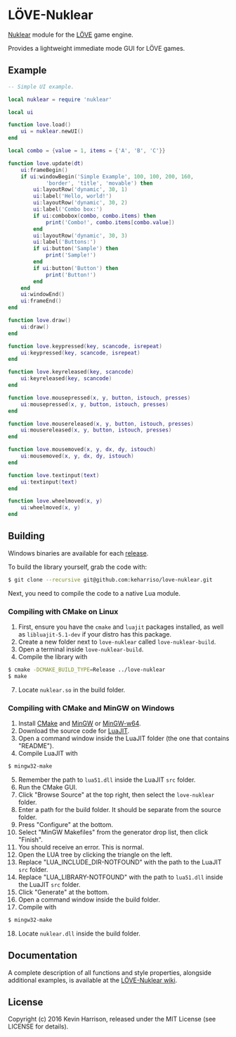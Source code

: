# LÖVE-Nuklear

[Nuklear](https://github.com/vurtun/nuklear) module for the [LÖVE](https://love2d.org/) game engine.

Provides a lightweight immediate mode GUI for LÖVE games.

## Example
```lua
-- Simple UI example.

local nuklear = require 'nuklear'

local ui

function love.load()
	ui = nuklear.newUI()
end

local combo = {value = 1, items = {'A', 'B', 'C'}}

function love.update(dt)
	ui:frameBegin()
	if ui:windowBegin('Simple Example', 100, 100, 200, 160,
			'border', 'title', 'movable') then
		ui:layoutRow('dynamic', 30, 1)
		ui:label('Hello, world!')
		ui:layoutRow('dynamic', 30, 2)
		ui:label('Combo box:')
		if ui:combobox(combo, combo.items) then
			print('Combo!', combo.items[combo.value])
		end
		ui:layoutRow('dynamic', 30, 3)
		ui:label('Buttons:')
		if ui:button('Sample') then
			print('Sample!')
		end
		if ui:button('Button') then
			print('Button!')
		end
	end
	ui:windowEnd()
	ui:frameEnd()
end

function love.draw()
	ui:draw()
end

function love.keypressed(key, scancode, isrepeat)
	ui:keypressed(key, scancode, isrepeat)
end

function love.keyreleased(key, scancode)
	ui:keyreleased(key, scancode)
end

function love.mousepressed(x, y, button, istouch, presses)
	ui:mousepressed(x, y, button, istouch, presses)
end

function love.mousereleased(x, y, button, istouch, presses)
	ui:mousereleased(x, y, button, istouch, presses)
end

function love.mousemoved(x, y, dx, dy, istouch)
	ui:mousemoved(x, y, dx, dy, istouch)
end

function love.textinput(text)
	ui:textinput(text)
end

function love.wheelmoved(x, y)
	ui:wheelmoved(x, y)
end
```

## Building

Windows binaries are available for each [release](https://github.com/keharriso/love-nuklear/releases).

To build the library yourself, grab the code with:
```sh
$ git clone --recursive git@github.com:keharriso/love-nuklear.git
```

Next, you need to compile the code to a native Lua module.

### Compiling with CMake on Linux

1. First, ensure you have the `cmake` and `luajit` packages installed, as well as `libluajit-5.1-dev` if your distro has this package.
2. Create a new folder next to `love-nuklear` called `love-nuklear-build`.
3. Open a terminal inside `love-nuklear-build`.
4. Compile the library with
```sh
$ cmake -DCMAKE_BUILD_TYPE=Release ../love-nuklear
$ make
```
7. Locate `nuklear.so` in the build folder.

### Compiling with CMake and MinGW on Windows

1. Install [CMake](https://cmake.org/download/) and [MinGW](http://mingw.org/) or [MinGW-w64](https://mingw-w64.org/doku.php).
2. Download the source code for [LuaJIT](http://luajit.org/download.html).
3. Open a command window inside the LuaJIT folder (the one that contains "README").
4. Compile LuaJIT with
```sh
$ mingw32-make
```
5. Remember the path to `lua51.dll` inside the LuaJIT `src` folder.
6. Run the CMake GUI.
7. Click "Browse Source" at the top right, then select the `love-nuklear` folder.
8. Enter a path for the build folder. It should be separate from the source folder.
9. Press "Configure" at the bottom.
10. Select "MinGW Makefiles" from the generator drop list, then click "Finish".
11. You should receive an error. This is normal.
12. Open the LUA tree by clicking the triangle on the left.
13. Replace "LUA_INCLUDE_DIR-NOTFOUND" with the path to the LuaJIT `src` folder.
14. Replace "LUA_LIBRARY-NOTFOUND" with the path to `lua51.dll` inside the LuaJIT `src` folder.
15. Click "Generate" at the bottom.
16. Open a command window inside the build folder.
17. Compile with
```sh
$ mingw32-make
```
18. Locate `nuklear.dll` inside the build folder.

## Documentation

A complete description of all functions and style properties, alongside additional examples, is available at the [LÖVE-Nuklear wiki](https://github.com/keharriso/love-nuklear/wiki).

## License

Copyright (c) 2016 Kevin Harrison, released under the MIT License (see LICENSE for details).
